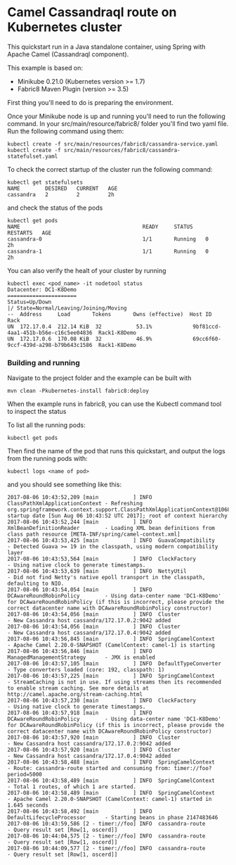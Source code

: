 # Camel Cassandraql route on Kubernetes cluster

This quickstart run in a Java standalone container, using Spring with Apache Camel (Cassandraql component).

This example is based on:

- Minikube 0.21.0 (Kubernetes version >= 1.7) 
- Fabric8 Maven Plugin (version >= 3.5)

First thing you'll need to do is preparing the environment.

Once your Minikube node is up and running you'll need to run the following command.
In your src/main/resource/fabric8/ folder you'll find two yaml file. Run the following command using them:

```
kubectl create -f src/main/resources/fabric8/cassandra-service.yaml
kubectl create -f src/main/resources/fabric8/cassandra-statefulset.yaml
```

To check the correct startup of the cluster run the following command:

```
kubectl get statefulsets
NAME        DESIRED   CURRENT   AGE
cassandra   2         2         2h
```

and check the status of the pods

```
kubectl get pods
NAME                                       READY     STATUS    RESTARTS   AGE
cassandra-0                                1/1       Running   0          2h
cassandra-1                                1/1       Running   0          2h
```

You can also verify the healt of your cluster by running

```
kubectl exec <pod_name> -it nodetool status
Datacenter: DC1-K8Demo
======================
Status=Up/Down
|/ State=Normal/Leaving/Joining/Moving
--  Address     Load       Tokens       Owns (effective)  Host ID                               Rack
UN  172.17.0.4  212.14 KiB  32           53.1%             9bf81ccd-4aa1-451b-b56e-c16c5ee04836  Rack1-K8Demo
UN  172.17.0.6  170.08 KiB  32           46.9%             69cc6f60-9ccf-439d-a298-b79b643c1586  Rack1-K8Demo
```

### Building and running

Navigate to the project folder and the example can be built with

    mvn clean -Pkubernetes-install fabric8:deploy

When the example runs in fabric8, you can use the Kubectl command tool to inspect the status

To list all the running pods:

    kubectl get pods

Then find the name of the pod that runs this quickstart, and output the logs from the running pods with:

    kubectl logs <name of pod>

and you should see something like this:


```
2017-08-06 10:43:52,209 [main           ] INFO  ClassPathXmlApplicationContext - Refreshing org.springframework.context.support.ClassPathXmlApplicationContext@1068e947: startup date [Sun Aug 06 10:43:52 UTC 2017]; root of context hierarchy
2017-08-06 10:43:52,244 [main           ] INFO  XmlBeanDefinitionReader        - Loading XML bean definitions from class path resource [META-INF/spring/camel-context.xml]
2017-08-06 10:43:53,425 [main           ] INFO  GuavaCompatibility             - Detected Guava >= 19 in the classpath, using modern compatibility layer
2017-08-06 10:43:53,564 [main           ] INFO  ClockFactory                   - Using native clock to generate timestamps.
2017-08-06 10:43:53,639 [main           ] INFO  NettyUtil                      - Did not find Netty's native epoll transport in the classpath, defaulting to NIO.
2017-08-06 10:43:54,054 [main           ] INFO  DCAwareRoundRobinPolicy        - Using data-center name 'DC1-K8Demo' for DCAwareRoundRobinPolicy (if this is incorrect, please provide the correct datacenter name with DCAwareRoundRobinPolicy constructor)
2017-08-06 10:43:54,056 [main           ] INFO  Cluster                        - New Cassandra host cassandra/172.17.0.2:9042 added
2017-08-06 10:43:54,056 [main           ] INFO  Cluster                        - New Cassandra host cassandra/172.17.0.4:9042 added
2017-08-06 10:43:56,845 [main           ] INFO  SpringCamelContext             - Apache Camel 2.20.0-SNAPSHOT (CamelContext: camel-1) is starting
2017-08-06 10:43:56,846 [main           ] INFO  ManagedManagementStrategy      - JMX is enabled
2017-08-06 10:43:57,105 [main           ] INFO  DefaultTypeConverter           - Type converters loaded (core: 192, classpath: 1)
2017-08-06 10:43:57,225 [main           ] INFO  SpringCamelContext             - StreamCaching is not in use. If using streams then its recommended to enable stream caching. See more details at http://camel.apache.org/stream-caching.html
2017-08-06 10:43:57,230 [main           ] INFO  ClockFactory                   - Using native clock to generate timestamps.
2017-08-06 10:43:57,918 [main           ] INFO  DCAwareRoundRobinPolicy        - Using data-center name 'DC1-K8Demo' for DCAwareRoundRobinPolicy (if this is incorrect, please provide the correct datacenter name with DCAwareRoundRobinPolicy constructor)
2017-08-06 10:43:57,920 [main           ] INFO  Cluster                        - New Cassandra host cassandra/172.17.0.2:9042 added
2017-08-06 10:43:57,920 [main           ] INFO  Cluster                        - New Cassandra host cassandra/172.17.0.4:9042 added
2017-08-06 10:43:58,488 [main           ] INFO  SpringCamelContext             - Route: cassandra-route started and consuming from: timer://foo?period=5000
2017-08-06 10:43:58,489 [main           ] INFO  SpringCamelContext             - Total 1 routes, of which 1 are started.
2017-08-06 10:43:58,489 [main           ] INFO  SpringCamelContext             - Apache Camel 2.20.0-SNAPSHOT (CamelContext: camel-1) started in 1.645 seconds
2017-08-06 10:43:58,492 [main           ] INFO  DefaultLifecycleProcessor      - Starting beans in phase 2147483646
2017-08-06 10:43:59,586 [2 - timer://foo] INFO  cassandra-route                - Query result set [Row[1, oscerd]]
2017-08-06 10:44:04,575 [2 - timer://foo] INFO  cassandra-route                - Query result set [Row[1, oscerd]]
2017-08-06 10:44:09,577 [2 - timer://foo] INFO  cassandra-route                - Query result set [Row[1, oscerd]]
```
